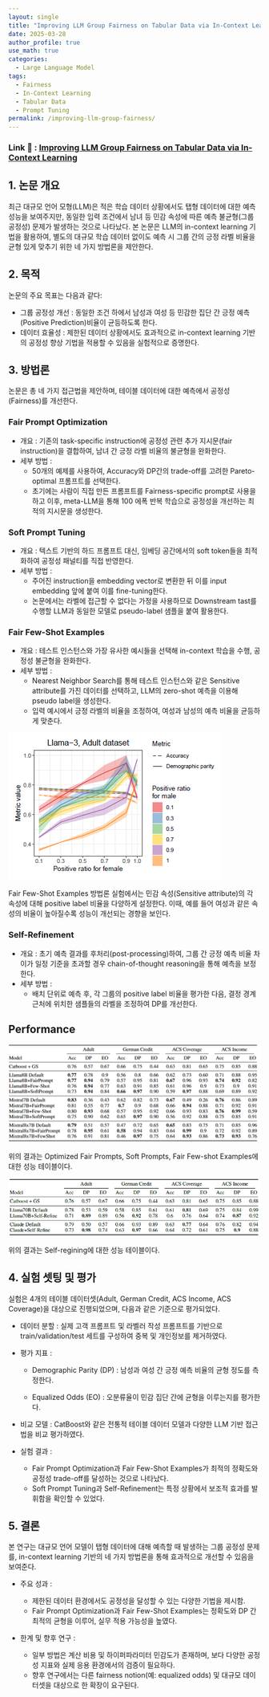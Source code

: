 ```yaml
---
layout: single
title: "Improving LLM Group Fairness on Tabular Data via In-Context Learning"
date: 2025-03-28
author_profile: true
use_math: true
categories:
  - Large Language Model
tags:
  - Fairness
  - In-Context Learning
  - Tabular Data
  - Prompt Tuning
permalink: /improving-llm-group-fairness/
---
```


### Link 🔗 : [Improving LLM Group Fairness on Tabular Data via In-Context Learning](https://arxiv.org/abs/2412.04642)

## 1. 논문 개요
최근 대규모 언어 모형(LLM)은 적은 학습 데이터 상황에서도 탭형 데이터에 대한 예측 성능을 보여주지만, 동일한 입력 조건에서 남녀 등 민감 속성에 따른 예측 불균형(그룹 공정성) 문제가 발생하는 것으로 나타났다. 본 논문은 LLM의 in-context learning 기법을 활용하여, 별도의 대규모 학습 데이터 없이도 예측 시 그룹 간의 긍정 라벨 비율을 균형 있게 맞추기 위한 네 가지 방법론을 제안한다.

## 2. 목적

논문의 주요 목표는 다음과 같다:
- 그룹 공정성 개선 : 동일한 조건 하에서 남성과 여성 등 민감한 집단 간 긍정 예측(Positive Prediction)비율이 균등하도록 한다. 
- 데이터 효율성 : 제한된 데이터 상황에서도 효과적으로 in-context learning 기반의 공정성 향상 기법을 적용할 수 있음을 실험적으로 증명한다.

## 3. 방법론

논문은 총 네 가지 접근법을 제안하며, 테이블 데이터에 대한 예측에서 공정성(Fairness)를 개선한다.

### Fair Prompt Optimization
- 개요 : 기존의 task-specific instruction에 공정성 관련 추가 지시문(fair instruction)을 결합하여, 남녀 간 긍정 라벨 비율의 불균형을 완화한다.
- 세부 방법 :
  - 50개의 예제를 사용하여, Accuracy와 DP간의 trade-off를 고려한 Pareto-optimal 프롬프트를 선택한다.
  - 초기에는 사람이 직접 만든 프롬프트를 Fairness-specific prompt로 사용을 하고 이후, meta-LLM을 통해 100 에폭 반복 학습으로 공정성을 개선하는 최적의 지시문을 생성한다.

### Soft Prompt Tuning
- 개요 : 텍스트 기반의 하드 프롬프트 대신, 임베딩 공간에서의 soft token들을 최적화하여 공정성 패널티를 직접 반영한다.
- 세부 방법 :
  - 주어진 instruction을 embedding vector로 변환한 뒤 이를 input embedding 앞에 붙여 이를 fine-tuning한다.
  - 논문에서는 라벨에 접근할 수 없다는 가정을 사용하므로 Downstream tast를 수행할 LLM과 동일한 모델로 pseudo-label 샘플을 붙여 활용한다.

### Fair Few-Shot Examples
- 개요 : 테스트 인스턴스와 가장 유사한 예시들을 선택해 in-context 학습을 수행, 공정성 불균형을 완화한다.
- 세부 방법 : 
  - Nearest Neighbor Search를 통해 테스트 인스턴스와 같은 Sensitive attribute를 가진 데이터를 선택하고, LLM의 zero-shot 예측을 이용해 pseudo label을 생성한다.
  - 입력 예시에서 긍정 라벨의 비율을 조정하여, 여성과 남성의 예측 비율을 균등하게 맞춘다.

![Results based on the ratio of sensitive attributes](/images/Improving_LLM_Group_Fairness/2.PNG)

Fair Few-Shot Examples 방법론 실험에서는 민감 속성(Sensitive attribute)의 각 속성에 대해 positive label 비율을 다양하게 설정한다. 이때, 예를 들어 여성과 같은 속성의 비율이 높아질수록 성능이 개선되는 경향을 보인다.

### Self-Refinement
- 개요 : 초기 예측 결과를 후처리(post-processing)하여, 그룹 간 긍정 예측 비율 차이가 일정 기준을 초과할 경우 chain-of-thought reasoning을 통해 예측을 보정한다.
- 세부 방법 :
  - 배치 단위로 예측 후, 각 그룹의 positive label 비율을 평가한 다음, 결정 경계 근처에 위치한 샘플들의 라벨을 조정하여 DP를 개선한다.


## Performance
![Results based on the ratio of sensitive attributes](/images/Improving_LLM_Group_Fairness/1.PNG)

위의 결과는 Optimized Fair Prompts, Soft Prompts, Fair Few-shot Examples에 대한 성능 테이블이다.

![Results based on the ratio of sensitive attributes](/images/Improving_LLM_Group_Fairness/3.PNG)

위의 결과는 Self-regining에 대한 성능 테이블이다.

## 4. 실험 셋팅 및 평가

실험은 4개의 테이블 데이터셋(Adult, German Credit, ACS Income, ACS Coverage)을 대상으로 진행되었으며, 다음과 같은 기준으로 평가되었다.
- 데이터 분할 : 실제 고객 프롬프트 및 라벨러 작성 프롬프트를 기반으로 train/validation/test 세트를 구성하여 중복 및 개인정보를 제거하였다.

- 평가 지표 : 
  - Demographic Parity (DP) : 남성과 여성 간 긍정 예측 비율의 균형 정도를 측정한다.

  - Equalized Odds (EO) : 오분류율이 민감 집단 간에 균형을 이루는지를 평가한다.

- 비교 모델 : CatBoost와 같은 전통적 테이블 데이터 모델과 다양한 LLM 기반 접근법을 비교 평가하였다.

- 실험 결과 : 
  - Fair Prompt Optimization과 Fair Few-Shot Examples가 최적의 정확도와 공정성 trade-off를 달성하는 것으로 나타났다.
  - Soft Prompt Tuning과 Self-Refinement는 특정 상황에서 보조적 효과를 발휘함을 확인할 수 있었다.

## 5. 결론
본 연구는 대규모 언어 모델이 탭형 데이터에 대해 예측할 때 발생하는 그룹 공정성 문제를, in-context learning 기반의 네 가지 방법론을 통해 효과적으로 개선할 수 있음을 보여준다.

- 주요 성과 : 
  - 제한된 데이터 환경에서도 공정성을 달성할 수 있는 다양한 기법을 제시함.
  - Fair Prompt Optimization과 Fair Few-Shot Examples는 정확도와 DP 간 최적의 균형을 이루어, 실무 적용 가능성을 높였다.

- 한계 및 향후 연구 :
  - 일부 방법은 계산 비용 및 하이퍼파라미터 민감도가 존재하며, 보다 다양한 공정성 지표와 실제 응용 환경에서의 검증이 필요하다.
  - 향후 연구에서는 다른 fairness notion(예: equalized odds) 및 대규모 데이터셋을 대상으로 한 확장이 요구된다.